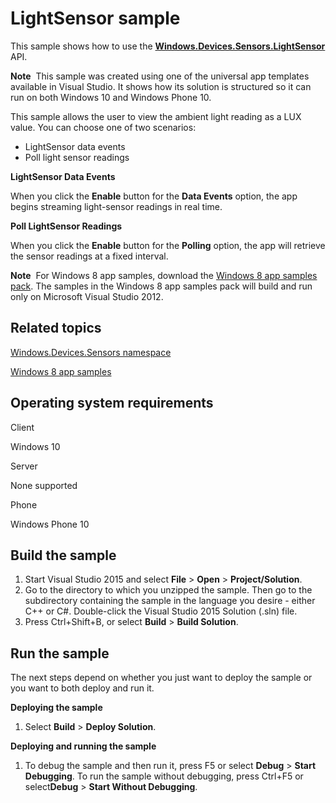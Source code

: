 LightSensor sample
==================

This sample shows how to use the [**Windows.Devices.Sensors.LightSensor**](http://msdn.microsoft.com/library/windows/apps/br225790) API.

**Note**  This sample was created using one of the universal app templates available in Visual Studio. It shows how its solution is structured so it can run on both Windows 10 and Windows Phone 10.

This sample allows the user to view the ambient light reading as a LUX value. You can choose one of two scenarios:

-   LightSensor data events
-   Poll light sensor readings

**LightSensor Data Events**

When you click the **Enable** button for the **Data Events** option, the app begins streaming light-sensor readings in real time.

**Poll LightSensor Readings**

When you click the **Enable** button for the **Polling** option, the app will retrieve the sensor readings at a fixed interval.

**Note**  For Windows 8 app samples, download the [Windows 8 app samples pack](http://go.microsoft.com/fwlink/p/?LinkId=301698). The samples in the Windows 8 app samples pack will build and run only on Microsoft Visual Studio 2012.

Related topics
--------------

[Windows.Devices.Sensors namespace](http://go.microsoft.com/fwlink/p/?linkid=241981)

[Windows 8 app samples](http://go.microsoft.com/fwlink/p/?LinkID=227694)

Operating system requirements
-----------------------------

Client

Windows 10

Server

None supported

Phone

Windows Phone 10

Build the sample
----------------

1.  Start Visual Studio 2015 and select **File** \> **Open** \> **Project/Solution**.
2.  Go to the directory to which you unzipped the sample. Then go to the subdirectory containing the sample in the language you desire - either C++ or C\#. Double-click the Visual Studio 2015 Solution (.sln) file.
3.  Press Ctrl+Shift+B, or select **Build** \> **Build Solution**.

Run the sample
--------------

The next steps depend on whether you just want to deploy the sample or you want to both deploy and run it.

**Deploying the sample**

1.  Select **Build** \> **Deploy Solution**.

**Deploying and running the sample**

1.  To debug the sample and then run it, press F5 or select **Debug** \> **Start Debugging**. To run the sample without debugging, press Ctrl+F5 or select**Debug** \> **Start Without Debugging**.

